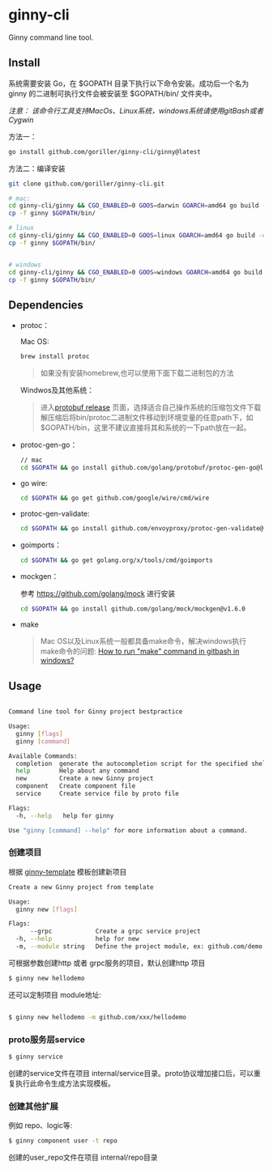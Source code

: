 # ginny-cli
Ginny command line tool.


## Install

系统需要安装 Go，在 $GOPATH 目录下执行以下命令安装。成功后一个名为 ginny 的二进制可执行文件会被安装至 $GOPATH/bin/ 文件夹中。

*注意： 该命令行工具支持MacOs、Linux系统，windows系统请使用gitBash或者Cygwin*

方法一： 

```sh
go install github.com/goriller/ginny-cli/ginny@latest

```

方法二：编译安装

```sh
git clone github.com/goriller/ginny-cli.git

# mac:
cd ginny-cli/ginny && CGO_ENABLED=0 GOOS=darwin GOARCH=amd64 go build -o ginny
cp -f ginny $GOPATH/bin/

# linux
cd ginny-cli/ginny && CGO_ENABLED=0 GOOS=linux GOARCH=amd64 go build -o ginny
cp -f ginny $GOPATH/bin/


# windows
cd ginny-cli/ginny && CGO_ENABLED=0 GOOS=windows GOARCH=amd64 go build -o ginny
cp -f ginny $GOPATH/bin/
```
## Dependencies

* protoc：

    Mac OS:

  ```sh
  brew install protoc
  ```
  >如果没有安装homebrew,也可以使用下面下载二进制包的方法

  Windwos及其他系统：
  
  >进入[protobuf release](https://github.com/protocolbuffers/protobuf/>releases) 页面，选择适合自己操作系统的压缩包文件下载
  >解压缩后将bin/protoc二进制文件移动到环境变量的任意path下，如$GOPATH/bin，这里不建议直接将其和系统的一下path放在一起。

* protoc-gen-go：

  ```sh
  // mac
  cd $GOPATH && go install github.com/golang/protobuf/protoc-gen-go@latest
  ```

* go wire:
  
  ```sh
  cd $GOPATH && go get github.com/google/wire/cmd/wire
  ```

* protoc-gen-validate:
  
  ```sh
  cd $GOPATH && go install github.com/envoyproxy/protoc-gen-validate@latest
  ```

* goimports：

  ```sh
  cd $GOPATH && go get golang.org/x/tools/cmd/goimports
  ```

* mockgen：

  参考 https://github.com/golang/mock 进行安装

  ```sh
  cd $GOPATH && go install github.com/golang/mock/mockgen@v1.6.0
  ```

* make 
  
  >Mac OS以及Linux系统一般都具备make命令，解决windows执行make命令的问题:
  >[How to run "make" command in gitbash in windows?](https://gist.github.com/evanwill/0207876c3243bbb6863e65ec5dc3f058)

## Usage
```sh

Command line tool for Ginny project bestpractice

Usage:
  ginny [flags]
  ginny [command]

Available Commands:
  completion  generate the autocompletion script for the specified shell
  help        Help about any command
  new         Create a new Ginny project
  component   Create component file
  service     Create service file by proto file

Flags:
  -h, --help   help for ginny

Use "ginny [command] --help" for more information about a command.
```
### 创建项目

根据 [ginny-template](https://github.com/goriller/ginny-template) 模板创建新项目

```sh
Create a new Ginny project from template

Usage:
  ginny new [flags]

Flags:
      --grpc            Create a grpc service project
  -h, --help            help for new
  -m, --module string   Define the project module, ex: github.com/demo
```

可根据参数创建http 或者 grpc服务的项目，默认创建http 项目

```sh
$ ginny new hellodemo

```
还可以定制项目 module地址:
```sh

$ ginny new hellodemo -m github.com/xxx/hellodemo
```

### proto服务层service

```sh
$ ginny service 

```
创建的service文件在项目 internal/service目录。proto协议增加接口后，可以重复执行此命令生成方法实现模板。

### 创建其他扩展

例如 repo、logic等:

```sh
$ ginny component user -t repo

```
创建的user_repo文件在项目 internal/repo目录

